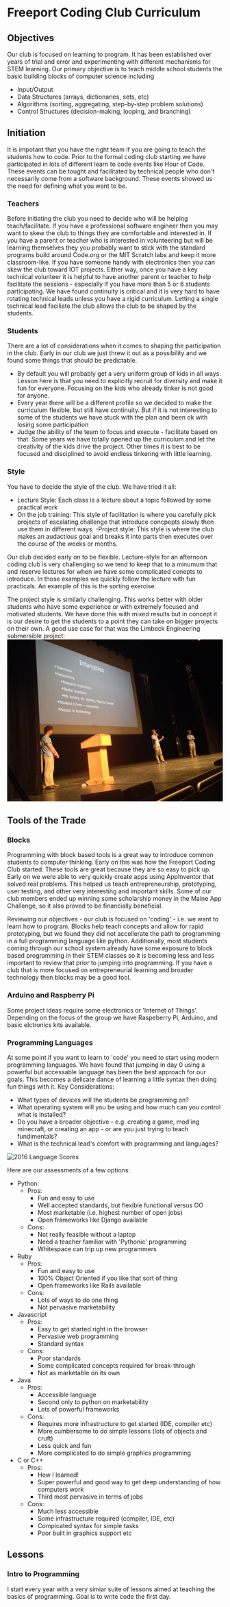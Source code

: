 # Freeport Coding Club Curriculum

## Objectives
Our club is focused on learning to program. It has been established over
years of trial and error and experimenting with different mechanisms for
STEM learning. Our primary objective is to teach middle school students
the basic building blocks of computer science including
- Input/Output
- Data Structures (arrays, dictionaries, sets, etc)
- Algorithms (sorting, aggregating, step-by-step problem solutions)
- Control Structures (decision-making, looping, and branching)

## Initiation
It is impotant that you have the right team if you are going to teach the
students how to code. Prior to the formal coding club starting we have
participated in lots of different learn to code events like Hour of Code.
These events can be tought and facilitated by technical people who don't
necessarily come from a software background. These events showed us
the need for defining what you want to be.

### Teachers
Before initiating the club you need to decide who will be helping
teach/facilitate. If you have a professional software engineer then
you may want to skew the club to things they are comfortable and interested in.
If you have a parent or teacher who is interested in volunteering but will be
learning themselves they you probably want to stick with the standard programs
build around Code.org or the MIT Scratch labs and keep it more classroom-like.
If you have someone handy with electronics then you can skew the club toward
IOT projects. Either way, once you have a key technical volunteer it is helpful
to have another parent or teacher to help facilitate the sessions - especially
if you have more than 5 or 6 students participating.  We have found continuity
is critical and it is very hard to have rotating technical leads unless
you have a rigid curriculum.  Letting a single technical lead faciliate
the club allows the club to be shaped by the students.

### Students
There are a lot of considerations when it comes to shaping the participation
in the club.  Early in our club we just threw it out as a possibility and we
found some things that should be predictable.
- By default you will probably get a very uniform group of kids in all ways.
Lesson here is that you need to explicitly recruit for diversity and make
it fun for everyone.  Focusing on the kids who already tinker is not good
for anyone.
- Every year there will be a different profile so we decided to make the
curriculum flexible, but still have continuity.  But if it is not interesting
to some of the students we have stuck with the plan and been ok with
losing some participation
- Judge the ability of the team to focus and execute - facilitate based on that.
Some years we have totally opened up the curriculum and let the creativity
of the kids drive the project. Other times it is best to be focused and
disciplined to avoid endless tinkering with little learning.

### Style
You have to decide the style of the club. We have tried it all:
- Lecture Style: Each class is a lecture about a topic followed by some
practical work
- On the job training: This style of facilitation is where you carefully
pick projects of escalating challenge that introduce concpepts slowly
then use them in different ways.
-Project style: This style is where the club makes an audactious goal and
breaks it into parts then executes over the course of the weeks or months.

Our club decided early on to be flexible.  Lecture-style for an afternoon
coding club is very challenging so we tend to keep that to a minumum that
and reserve lectures for when we have some complicated conepts to introduce.
In those examples we quickly follow the lecture with fun practicals.  An
example of this is the sorting exercise.

The project style is similarly challenging. This works better with older
students who have some experience or with extremely focused and motivated
students. We have done this with mixed results but in concept it is our
desire to get the students to a point they can take on bigger projects on
their own. A good use case for that was the Limbeck Engineering submersible
project: ![Limbeck Engineering](images/mentoring.jpg)


## Tools of the Trade

### Blocks
Programming with block based tools is a great way to introduce common
students to computer thinking. Early on this was how the Freeport
Coding Club started. These tools are great because they are so
easy to pick up. Early on we were able to very quickly create apps
using AppInventor that solved real problems. This helped us teach
entrepreneurship, prototyping, user testing, and other very
interesting and important skills. Some of our club members ended up
winning some scholarship money in the Maine App Challenge, so it also
proved to be financially beneficial.

Reviewing our objectives - our club is focused on 'coding' - i.e. we want
to learn how to program. Blocks help teach concepts and allow for rapid
prototyping, but we found they did not accellerate the path to
programming in a full programming language like python. Additionally,
most students coming through our school system already have some
exposure to block based programming in their STEM classes so it is becoming
less and less important to review that prior to jumping into programming.
If you have a club that is more focused on entrepreneurial learning
and broader technology then blocks may be a good tool.

### Arduino and Raspberry Pi
Some project ideas require some electronics or 'Internet of Things'.
Depending on the focus of the group we have Raspeberry Pi, Arduino,
and basic elctronics kits available.

### Programming Languages
At some point if you want to learn to 'code' you need to start using modern
programming languages.  We have found that jumping in day 0 using a powerful
but accessable language has been the best approach for our goals. This
becomes a delicate dance of learning a little syntax then doing fun things
with it.
Key Considerations:
*   What types of devices will the students be programming on?
*   What operating system will you be using and how much can you control
what is installed?
*   Do you have a broader objective - e.g. creating a game, mod'ing minecraft,
or creating an app - or are you just trying to teach fundimentals?
*   What is the technical lead's comfort with programming and languages?

![2016 Language Scores](https://static1.squarespace.com/static/51361f2fe4b0f24e710af7ae/t/56b1187d4c2f85efc5598bb1/1454446752995/?format=1500w)

Here are our assessments of a few options:
*   Python:
    *   Pros:
        - Fun and easy to use
        - Well accepted standards, but flexible functional versus OO
        - Most marketable (i.e. highest number of open jobs)
        - Open frameworks like Django available
    *   Cons:
        - Not really feasible without a laptop
        - Need a teacher familiar with 'Pythonic' programming
        - Whitespace can trip up new programmers
*   Ruby
    *   Pros:
        - Fun and easy to use
        - 100% Object Oriented if you like that sort of thing
        - Open frameworks like Rails available
    *   Cons:
        - Lots of ways to do one thing
        - Not pervasive marketability
*   Javascript
    *   Pros:
        - Easy to get started right in the browser
        - Pervasive web programming
        - Standard syntax
    *   Cons:
        - Poor standards
        - Some complicated concepts required for break-through
        - Not as marketable on its own
*   Java
    *   Pros:
        - Accessible language
        - Second only to python on marketability
        - Lots of powerful frameworks
    *   Cons:
        - Requires more infrastructure to get started (IDE, compiler etc)
        - More cumbersome to do simple lessons (lots of objects and cruft)
        - Less quick and fun
        - More complicated to do simple graphics programming
*   C or C++
    *   Pros:
        - How I learned!
        - Super powerful and good way to get deep understanding of how computers work
        - Third most pervasive in terms of jobs
    *   Cons:
        - Much less accessible
        - Some infrastructure required (compiler, IDE, etc)
        - Compicated syntax for simple tasks
        - Poor built in graphics support etc

## Lessons
### Intro to Programming
I start every year with a very simiar suite of lessons aimed at teaching the
basics of programming.  Goal is to write code the first day.
